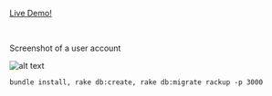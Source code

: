 [Live Demo!](https://enigmatic-fortress-21892.herokuapp.com/)

<br />

Screenshot of a user account 
<br />

![alt text](https://i.imgur.com/90lh1aM.png)


`bundle install, rake db:create, rake db:migrate rackup -p 3000` <br>
